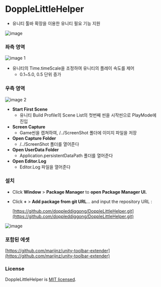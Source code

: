 # DoppleLittleHelper

- 유니티 툴바 확장을 이용한 유니티 필요 기능 지원

![image](https://github.com/user-attachments/assets/24e0c4af-6878-4464-ac09-e34f848fad79)

### 좌측 영역

![image 1](https://github.com/user-attachments/assets/58f8893b-4543-41dc-9274-e133f0c53e9b)

- 유니티의 Time.timeScale을 조정하여 유니티의 플레이 속도를 제어
    - 0.1~5.0, 0.5 단위 증가

### 우측 영역

![image 2](https://github.com/user-attachments/assets/6bdad2af-a9c4-4613-ac9e-73183edc8b5e)

- **Start First Scene**
    - 유니티 Build Profile의 Scene List의 첫번째 씬을 시작씬으로 PlayMode에 진입
- **Screen Capture**
    - Game씬을 캡쳐하여, /../ScreenShot 폴더에 이미지 파일을 저장
- **Open Capture Folder**
    - /../ScreenShot 폴더를 열어준다
- **Open UserData Folder**
    - Application.persistentDataPath 폴더를 열어준다
- **Open Editor.Log**
    - Editor.Log 파일을 열어준다

### 설치

- Click **Window** > **Package Manager** to **open Package Manager UI.**
- Click **+** > **Add package from git URL**... and input the repository URL : [](https://github.com/doppleddiggong/DoppleLittleHelper.git)
    
    [https://github.com/doppleddiggong/DoppleLittleHelper.git](https://github.com/doppleddiggong/DoppleLittleHelper.git)

![image](https://github.com/user-attachments/assets/a19a7528-aa17-4964-a7bf-c8727faa1d08)

### 포함된 에셋

[https://github.com/marijnz/unity-toolbar-extender](https://github.com/marijnz/unity-toolbar-extender)

### **License**

DoppleLittleHelper is [MIT licensed](https://www.notion.so/dopple/LICENSE.md).